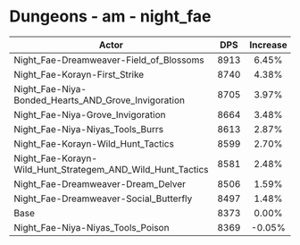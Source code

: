 # Dungeons - am - night_fae
| Actor | DPS | Increase |
|---|:---:|:---:|
|Night_Fae-Dreamweaver-Field_of_Blossoms|8913|6.45%|
|Night_Fae-Korayn-First_Strike|8740|4.38%|
|Night_Fae-Niya-Bonded_Hearts_AND_Grove_Invigoration|8705|3.97%|
|Night_Fae-Niya-Grove_Invigoration|8664|3.48%|
|Night_Fae-Niya-Niyas_Tools_Burrs|8613|2.87%|
|Night_Fae-Korayn-Wild_Hunt_Tactics|8599|2.70%|
|Night_Fae-Korayn-Wild_Hunt_Strategem_AND_Wild_Hunt_Tactics|8581|2.48%|
|Night_Fae-Dreamweaver-Dream_Delver|8506|1.59%|
|Night_Fae-Dreamweaver-Social_Butterfly|8497|1.48%|
|Base|8373|0.00%|
|Night_Fae-Niya-Niyas_Tools_Poison|8369|-0.05%|

